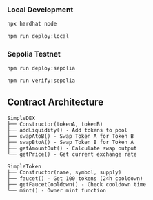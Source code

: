 ### Local Development

```bash
npx hardhat node

npm run deploy:local
```

### Sepolia Testnet

```bash
npm run deploy:sepolia

npm run verify:sepolia
```

## Contract Architecture

```
SimpleDEX
├── Constructor(tokenA, tokenB)
├── addLiquidity() - Add tokens to pool
├── swapAtoB() - Swap Token A for Token B
├── swapBtoA() - Swap Token B for Token A
├── getAmountOut() - Calculate swap output
└── getPrice() - Get current exchange rate

SimpleToken
├── Constructor(name, symbol, supply)
├── faucet() - Get 100 tokens (24h cooldown)
├── getFaucetCooldown() - Check cooldown time
└── mint() - Owner mint function
```